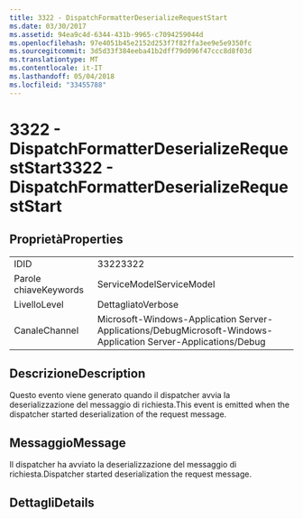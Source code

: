 ```yaml
---
title: 3322 - DispatchFormatterDeserializeRequestStart
ms.date: 03/30/2017
ms.assetid: 94ea9c4d-6344-431b-9965-c7094259044d
ms.openlocfilehash: 97e4051b45e2152d253f7f82ffa3ee9e5e9350fc
ms.sourcegitcommit: 3d5d33f384eeba41b2dff79d096f47ccc8d8f03d
ms.translationtype: MT
ms.contentlocale: it-IT
ms.lasthandoff: 05/04/2018
ms.locfileid: "33455788"
---
```

# <a name="3322---dispatchformatterdeserializerequeststart"></a><span data-ttu-id="0600d-102">3322 - DispatchFormatterDeserializeRequestStart</span><span class="sxs-lookup"><span data-stu-id="0600d-102">3322 - DispatchFormatterDeserializeRequestStart</span></span>
## <a name="properties"></a><span data-ttu-id="0600d-103">Proprietà</span><span class="sxs-lookup"><span data-stu-id="0600d-103">Properties</span></span>  
  
|||  
|-|-|  
|<span data-ttu-id="0600d-104">ID</span><span class="sxs-lookup"><span data-stu-id="0600d-104">ID</span></span>|<span data-ttu-id="0600d-105">3322</span><span class="sxs-lookup"><span data-stu-id="0600d-105">3322</span></span>|  
|<span data-ttu-id="0600d-106">Parole chiave</span><span class="sxs-lookup"><span data-stu-id="0600d-106">Keywords</span></span>|<span data-ttu-id="0600d-107">ServiceModel</span><span class="sxs-lookup"><span data-stu-id="0600d-107">ServiceModel</span></span>|  
|<span data-ttu-id="0600d-108">Livello</span><span class="sxs-lookup"><span data-stu-id="0600d-108">Level</span></span>|<span data-ttu-id="0600d-109">Dettagliato</span><span class="sxs-lookup"><span data-stu-id="0600d-109">Verbose</span></span>|  
|<span data-ttu-id="0600d-110">Canale</span><span class="sxs-lookup"><span data-stu-id="0600d-110">Channel</span></span>|<span data-ttu-id="0600d-111">Microsoft-Windows-Application Server-Applications/Debug</span><span class="sxs-lookup"><span data-stu-id="0600d-111">Microsoft-Windows-Application Server-Applications/Debug</span></span>|  
  
## <a name="description"></a><span data-ttu-id="0600d-112">Descrizione</span><span class="sxs-lookup"><span data-stu-id="0600d-112">Description</span></span>  
 <span data-ttu-id="0600d-113">Questo evento viene generato quando il dispatcher avvia la deserializzazione del messaggio di richiesta.</span><span class="sxs-lookup"><span data-stu-id="0600d-113">This event is emitted when the dispatcher started deserialization of the request message.</span></span>  
  
## <a name="message"></a><span data-ttu-id="0600d-114">Messaggio</span><span class="sxs-lookup"><span data-stu-id="0600d-114">Message</span></span>  
 <span data-ttu-id="0600d-115">Il dispatcher ha avviato la deserializzazione del messaggio di richiesta.</span><span class="sxs-lookup"><span data-stu-id="0600d-115">Dispatcher started deserialization the request message.</span></span>  
  
## <a name="details"></a><span data-ttu-id="0600d-116">Dettagli</span><span class="sxs-lookup"><span data-stu-id="0600d-116">Details</span></span>
